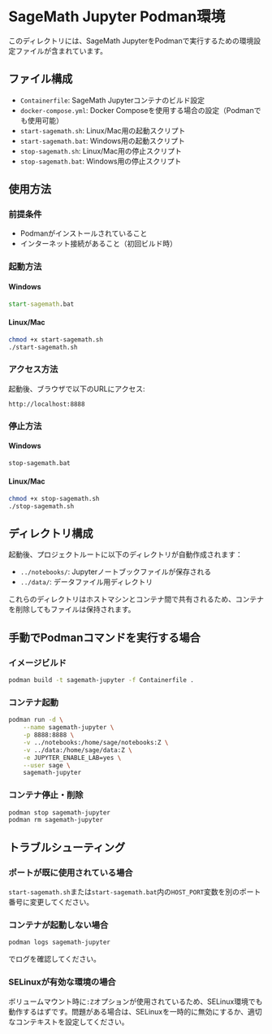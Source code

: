 # SageMath Jupyter Podman環境

このディレクトリには、SageMath JupyterをPodmanで実行するための環境設定ファイルが含まれています。

## ファイル構成

- `Containerfile`: SageMath Jupyterコンテナのビルド設定
- `docker-compose.yml`: Docker Composeを使用する場合の設定（Podmanでも使用可能）
- `start-sagemath.sh`: Linux/Mac用の起動スクリプト
- `start-sagemath.bat`: Windows用の起動スクリプト
- `stop-sagemath.sh`: Linux/Mac用の停止スクリプト
- `stop-sagemath.bat`: Windows用の停止スクリプト

## 使用方法

### 前提条件

- Podmanがインストールされていること
- インターネット接続があること（初回ビルド時）

### 起動方法

#### Windows
```cmd
start-sagemath.bat
```

#### Linux/Mac
```bash
chmod +x start-sagemath.sh
./start-sagemath.sh
```

### アクセス方法

起動後、ブラウザで以下のURLにアクセス:
```
http://localhost:8888
```

### 停止方法

#### Windows
```cmd
stop-sagemath.bat
```

#### Linux/Mac
```bash
chmod +x stop-sagemath.sh
./stop-sagemath.sh
```

## ディレクトリ構成

起動後、プロジェクトルートに以下のディレクトリが自動作成されます：

- `../notebooks/`: Jupyterノートブックファイルが保存される
- `../data/`: データファイル用ディレクトリ

これらのディレクトリはホストマシンとコンテナ間で共有されるため、コンテナを削除してもファイルは保持されます。

## 手動でPodmanコマンドを実行する場合

### イメージビルド
```bash
podman build -t sagemath-jupyter -f Containerfile .
```

### コンテナ起動
```bash
podman run -d \
    --name sagemath-jupyter \
    -p 8888:8888 \
    -v ../notebooks:/home/sage/notebooks:Z \
    -v ../data:/home/sage/data:Z \
    -e JUPYTER_ENABLE_LAB=yes \
    --user sage \
    sagemath-jupyter
```

### コンテナ停止・削除
```bash
podman stop sagemath-jupyter
podman rm sagemath-jupyter
```

## トラブルシューティング

### ポートが既に使用されている場合
`start-sagemath.sh`または`start-sagemath.bat`内の`HOST_PORT`変数を別のポート番号に変更してください。

### コンテナが起動しない場合
```bash
podman logs sagemath-jupyter
```
でログを確認してください。

### SELinuxが有効な環境の場合
ボリュームマウント時に`:Z`オプションが使用されているため、SELinux環境でも動作するはずです。問題がある場合は、SELinuxを一時的に無効にするか、適切なコンテキストを設定してください。